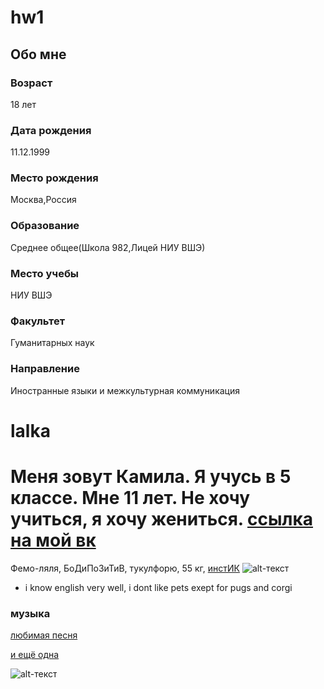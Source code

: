 # hw1
## Обо мне
### Возраст
18 лет
### Дата рождения
11.12.1999
### Место рождения
Москва,Россия 
### Образование 
Среднее общее(Школа 982,Лицей НИУ ВШЭ)
### Место учебы
НИУ ВШЭ 
### Факультет
Гуманитарных наук
### Направление
Иностранные языки и межкультурная коммуникация 
# lalka
# Меня зовут Камила. Я учусь в 5 классе. Мне 11 лет. Не хочу учиться, я хочу жениться. [ссылка на мой вк](https://vk.com/scamilok) 
 Фемо-ляля, БоДиПоЗиТиВ, тукулфорю, 55 кг, [инстИК](https://www.instagram.com/scamilok)
![alt-текст](http://www.pets4homes.co.uk/images/breeds/13/large/3918021b2f92bd036598a095fb7e45de.jpg "pugs")
* i know english very well, i dont like pets exept for pugs and corgi 
### музыка
[любимая песня](https://itunes.apple.com/ru/album/maria/1241464043?i=1241464054)

[и ещё одна](https://itunes.apple.com/ru/album/v-3005/756888658?i=756888707)

![alt-текст](http://www.mybarbos.com/wp-content/uploads/2015/12/welsh-corgi-14.jpg)


